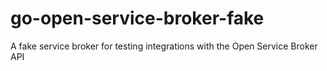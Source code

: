 # go-open-service-broker-fake
A fake service broker for testing integrations with the Open Service Broker API
